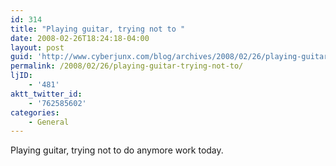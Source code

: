 ```yaml
---
id: 314
title: "Playing guitar, trying not to "
date: 2008-02-26T18:24:18-04:00
layout: post
guid: 'http://www.cyberjunx.com/blog/archives/2008/02/26/playing-guitar-trying-not-to/'
permalink: /2008/02/26/playing-guitar-trying-not-to/
ljID:
    - '481'
aktt_twitter_id:
    - '762585602'
categories:
    - General
---
```


Playing guitar, trying not to do anymore work today.